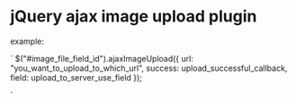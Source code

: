 jQuery ajax image upload plugin
=======================================

example:

`
$("#image_file_field_id").ajaxImageUpload({
    url: "you_want_to_upload_to_which_url",
    success: upload_successful_callback,
    field: upload_to_server_use_field
});

`
